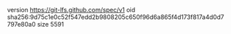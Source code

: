 version https://git-lfs.github.com/spec/v1
oid sha256:9d75c1e0c52f547edd2b9808205c650f96d6a865f4d173f817a4d0d7797e80a0
size 5591
